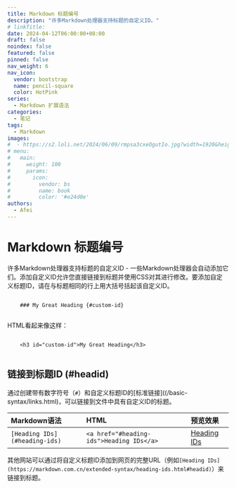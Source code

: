 ```yaml
---
title: Markdown 标题编号
description: "许多Markdown处理器支持标题的自定义ID。"
# linkTitle:
date: 2024-04-12T06:00:00+08:00
draft: false
noindex: false
featured: false
pinned: false
nav_weight: 6
nav_icon:
  vendor: bootstrap
  name: pencil-square
  color: HotPink
series:
  - Markdown 扩展语法
categories:
  - 笔记
tags:
  - Markdown
images:
#  - https://s2.loli.net/2024/06/09/rmpsa3cxeOgutIo.jpg?width=1920&height=1440
# menu:
#   main:
#     weight: 100
#     params:
#       icon:
#         vendor: bs
#         name: book
#         color: '#e24d0e'
authors:
  - Afei
---
```


# Markdown 标题编号
许多Markdown处理器支持标题的自定义ID - 一些Markdown处理器会自动添加它们。添加自定义ID允许您直接链接到标题并使用CSS对其进行修改。要添加自定义标题ID，请在与标题相同的行上用大括号括起该自定义ID。
```

	### My Great Heading {#custom-id}
	

```
HTML看起来像这样：
```

	<h3 id="custom-id">My Great Heading</h3>
	
```
## 链接到标题ID (#headid)
通过创建带有数字符号（`#`）和自定义标题ID的[标准链接]((/basic-syntax/links.html)，可以链接到文件中具有自定义ID的标题。

| Markdown语法                  | HTML                                     | 预览效果                    |
| :---------------------------- | :--------------------------------------- | :-------------------------- |
| `[Heading IDs](#heading-ids)` | `<a href="#heading-ids">Heading IDs</a>` | [Heading IDs](#heading-ids) |

其他网站可以通过将自定义标题ID添加到网页的完整URL（例如`[Heading IDs](https://markdown.com.cn/extended-syntax/heading-ids.html#headid)`）来链接到标题。